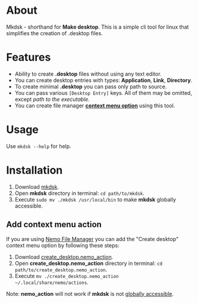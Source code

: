 # About
Mkdsk - shorthand for **Make desktop**. This is a simple cli tool for linux that simplifies the creation of .desktop files.

# Features
- Ability to create **.desktop** files without using any text editor.
- You can create desktop entries with types: **Application**, **Link**, **Directory**.
- To create minimal **.desktop** you can pass only path to source.
- You can pass various `[Desktop Entry]` keys. All of them may be omitted, except *path to the executable*.
- You can create file manager [**context menu option**](#add-context-menu-action) using this tool.

# Usage
Use `mkdsk --help` for help.

# Installation
1. Download [mkdsk](https://github.com/Clovis1444/mkdsk/releases/latest).
2. Open **mkdsk** directory in terminal: `cd path/to/mkdsk`.
3. Execute `sudo mv ./mkdsk /usr/local/bin` to make **mkdsk** globally accessible.

## Add context menu action
If you are using [Nemo File Manager](https://github.com/linuxmint/nemo) you can add the "Create desktop" context menu option by following these steps:

1. Download [create_desktop.nemo_action](https://github.com/Clovis1444/mkdsk/releases/latest).
2. Open **create_desktop.nemo_action** directory in terminal: `cd path/to/create_desktop.nemo_action`.
3. Execute `mv ./create_desktop.nemo_action ~/.local/share/nemo/actions`.

Note: **nemo_action** will not work if **mkdsk** is not [globally accessible](#installation).
